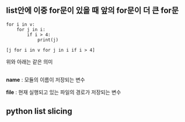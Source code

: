 ## list안에 이중 for문이 있을 때 앞의 for문이 더 큰 for문

~~~
for i in v: 
    for j in i: 
        if i > 4:
            print(j) 

[j for i in v for j in i if i > 4]
~~~

위와 아래는 같은 의미

##

__name__  : 모듈의 이름이 저장되는 변수

__file__ : 현재 실행되고 있는 파일의 경로가 저장되는 변수

## python list slicing